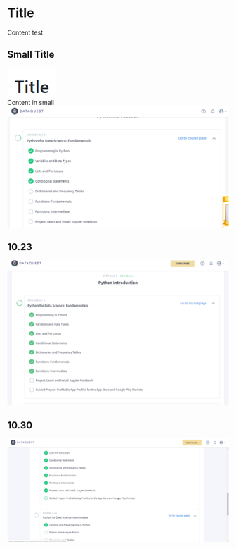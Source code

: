 # Title  

Content test

## Small Title  
![](https://github.com/ophwsjtu18/ohw19f/blob/master/student/swa/aaa.png)  
Content in small  
![](https://github.com/ophwsjtu18/ohw19f/blob/master/student/swa/dtq.png)  
## 10.23  
![](https://github.com/ophwsjtu18/ohw19f/blob/master/student/swa/dtq2.png)  

## 10.30
![](https://github.com/ophwsjtu18/ohw19f/blob/master/student/swa/dtq3.png)  

